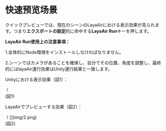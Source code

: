 # 快速预览场景

クイックプレビューでは、現在のシーンのLayaAirにおける表示効果が見られます。つまり**エクスポートの設定**的に命中する**LayaAir Run**キーを押します。

**LayaAir Run使用上の注意事項：**

1.全体的にNode環境をインストールしなければなりません。

2.シーンではカメラがあることを確保し、自分でその位置、角度を調整し、最終的にはlayaAir運行効果はUnity運行結果と一致します。

Unityにおける表示効果（図1）：

！[](img/1.png)<br/>(図1)

LayaAirでプレビューする効果（図2）：

！[](img/2 png)<br/>(図2)
